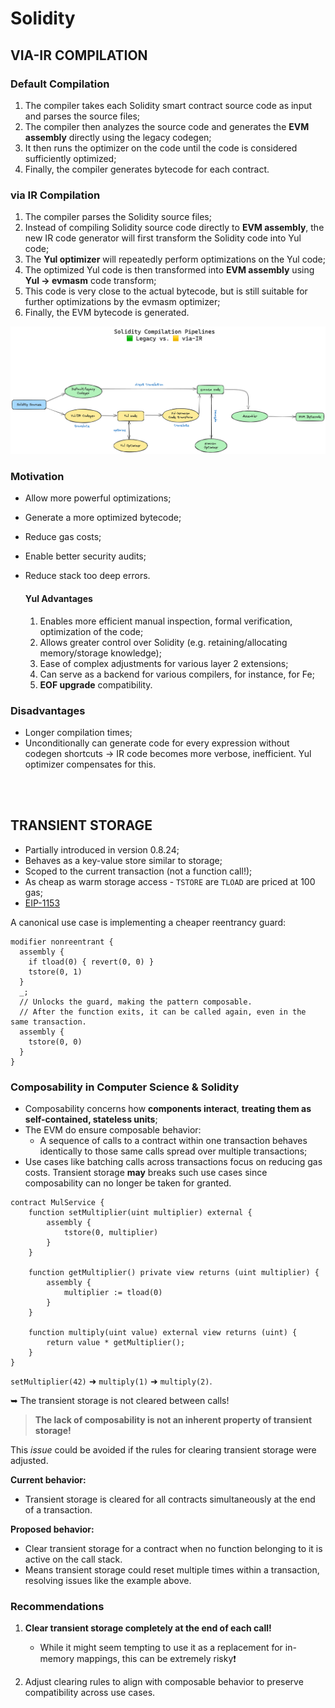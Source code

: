 # Solidity

## VIA-IR COMPILATION

### Default Compilation

1. The compiler takes each Solidity smart contract source code as input and parses the source files;
2. The compiler then analyzes the source code and generates the **EVM assembly** directly using the legacy codegen;
3. It then runs the optimizer on the code until the code is considered sufficiently optimized;
4. Finally, the compiler generates bytecode for each contract.

### via IR Compilation

1. The compiler parses the Solidity source files;
2. Instead of compiling Solidity source code directly to **EVM assembly**, the new IR code generator will first transform the Solidity code into Yul code;
3. The **Yul optimizer** will repeatedly perform optimizations on the Yul code;
4. The optimized Yul code is then transformed into **EVM assembly** using **Yul → evmasm** code transform;
5. This code is very close to the actual bytecode, but is still suitable for further optimizations by the evmasm optimizer;
6. Finally, the EVM bytecode is generated.

![Compilation Pipelines](images/solidity/compilation-pipelines.png)

### Motivation

- Allow more powerful optimizations;
- Generate a more optimized bytecode;
- Reduce gas costs;
- Enable better security audits;
- Reduce stack too deep errors.

  #### Yul Advantages

  1. Enables more efficient manual inspection, formal verification, optimization of the code;
  2. Allows greater control over Solidity (e.g. retaining/allocating memory/storage knowledge);
  3. Ease of complex adjustments for various layer 2 extensions;
  4. Can serve as a backend for various compilers, for instance, for Fe;
  5. **EOF upgrade** compatibility.

### Disadvantages

- Longer compilation times;
- Unconditionally can generate code for every expression without codegen shortcuts → IR code becomes more verbose, inefficient. Yul optimizer compensates for this.

<br>
<br>

## TRANSIENT STORAGE

- Partially introduced in version 0.8.24;
- Behaves as a key-value store similar to storage;
- Scoped to the current transaction (not a function call!);
- As cheap as warm storage access - `TSTORE` are `TLOAD` are priced at 100 gas;
- [EIP-1153](https://eips.ethereum.org/EIPS/eip-1153)

A canonical use case is implementing a cheaper reentrancy guard:

```solidity
modifier nonreentrant {
  assembly {
    if tload(0) { revert(0, 0) }
    tstore(0, 1)
  }
  _;
  // Unlocks the guard, making the pattern composable.
  // After the function exits, it can be called again, even in the same transaction.
  assembly {
    tstore(0, 0)
  }
}
```

### Composability in Computer Science & Solidity

- Composability concerns how **components interact**, **treating them as self-contained, stateless units**;
- The EVM do ensure composable behavior:
  - A sequence of calls to a contract within one transaction behaves identically to those same calls spread over multiple transactions;
- Use cases like batching calls across transactions focus on reducing gas costs. Transient storage **may** breaks such use cases since composability can no longer be taken for granted.

```solidity
contract MulService {
    function setMultiplier(uint multiplier) external {
        assembly {
            tstore(0, multiplier)
        }
    }

    function getMultiplier() private view returns (uint multiplier) {
        assembly {
            multiplier := tload(0)
        }
    }

    function multiply(uint value) external view returns (uint) {
        return value * getMultiplier();
    }
}
```

`setMultiplier(42)` ➜ `multiply(1)` ➜ `multiply(2)`.

➥ The transient storage is not cleared between calls!

> **The lack of composability is not an inherent property of transient storage!**

This _issue_ could be avoided if the rules for clearing transient storage were adjusted.

**Current behavior:**

- Transient storage is cleared for all contracts simultaneously at the end of a transaction.

**Proposed behavior:**

- Clear transient storage for a contract when no function belonging to it is active on the call stack.
- Means transient storage could reset multiple times within a transaction, resolving issues like the example above.

### Recommendations

1. **Clear transient storage completely at the end of each call!**

   - While it might seem tempting to use it as a replacement for in-memory mappings, this can be extremely risky❗

2. Adjust clearing rules to align with composable behavior to preserve compatibility across use cases.

<br>
<br>
